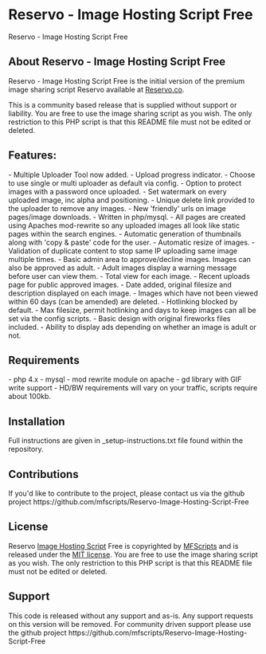<h1>Reservo - Image Hosting Script Free</h1>

Reservo - Image Hosting Script Free

<h2>About Reservo - Image Hosting Script Free</h2>
Reservo - Image Hosting Script Free is the initial version of the premium image sharing script Reservo available at <a href="https://reservo.co/">Reservo.co</a>.

This is a community based release that is supplied without support or liability. You are free to use the image sharing script as you wish. The only restriction to this PHP script is that this README file must not be edited or deleted. 

<h2>Features:</h2>
- Multiple Uploader Tool now added.
- Upload progress indicator.
- Choose to use single or multi uploader as default via config.
- Option to protect images with a password once uploaded.
- Set watermark on every uploaded image, inc alpha and positioning.
- Unique delete link provided to the uploader to remove any images.
- New 'friendly' urls on image pages/image downloads.
- Written in php/mysql.
- All pages are created using Apaches mod-rewrite so any uploaded images all look like static pages within the search engines.
- Automatic generation of thumbnails along with 'copy & paste' code for the user.
- Automatic resize of images.
- Validation of duplicate content to stop same IP uploading same image multiple times.
- Basic admin area to approve/decline images. Images can also be approved as adult.
- Adult images display a warning message before user can view them.
- Total view for each image.
- Recent uploads page for public approved images.
- Date added, original filesize and description displayed on each image.
- Images which have not been viewed within 60 days (can be amended) are deleted.
- Hotlinking blocked by default.
- Max filesize, permit hotlinking and days to keep images can all be set via the config scripts.
- Basic design with original fireworks files included.
- Ability to display ads depending on whether an image is adult or not.

<h2>Requirements</h2>
- php 4.x
- mysql
- mod rewrite module on apache
- gd library with GIF write support
- HD/BW requirements will vary on your traffic, scripts require about 100kb.

<h2>Installation</h2>
Full instructions are given in _setup-instructions.txt file found within the repository.

<h2>Contributions</h2>
If you'd like to contribute to the project, please contact us via the github project https://github.com/mfscripts/Reservo-Image-Hosting-Script-Free

<h2>License</h2>
Reservo <a href="https://reservo.co/">Image Hosting Script</a> Free is copyrighted by <a href="http://mfscripts.com/">MFScripts</a> and is released under the <a href="http://opensource.org/licenses/MIT">MIT license</a>. You are free to use the image sharing script as you wish. The only restriction to this PHP script is that this README file must not be edited or deleted. 

<h2>Support</h2>
This code is released without any support and as-is. Any support requests on this version will be removed. For community driven support please use the github project https://github.com/mfscripts/Reservo-Image-Hosting-Script-Free
